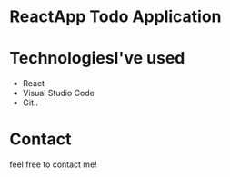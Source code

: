# ReactApp Todo Application

# TechnologiesI've used

- React
- Visual Studio Code
- Git..

# Contact
 feel free to contact me! 
 
